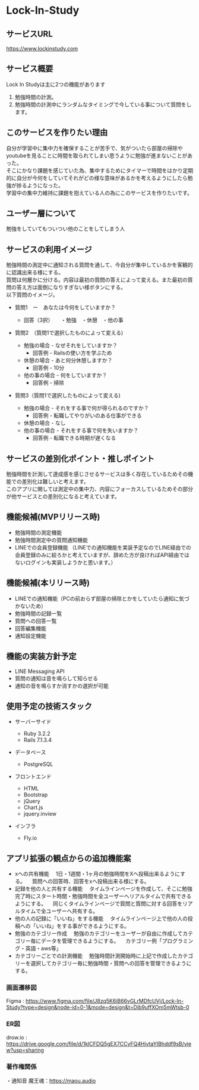 # Lock-In-Study
## サービスURL
https://www.lockinstudy.com
## サービス概要
Lock In Studyは主に2つの機能があります
1. 勉強時間の計測。
2. 勉強時間の計測中にランダムなタイミングで今している事について質問をします。
## このサービスを作りたい理由
自分が学習中に集中力を確保することが苦手で、気がついたら部屋の掃除やyoutubeを見ることに時間を取られてしまい思うように勉強が進まないことがあった。  
そこにかなり課題を感じていた為、集中するためにタイマーで時間をはかり定期的に自分が今何をしていてそれがどの様な意味があるかを考えるようにしたら勉強が捗るようになった。  
学習中の集中力維持に課題を抱えている人の為にこのサービスを作りたいです。
## ユーザー層について
勉強をしていてもついつい他のことをしてしまう人
## サービスの利用イメージ
勉強時間の測定中に通知される質問を通して、今自分が集中しているかを客観的に認識出来る様にする。  
質問は何層かに分ける。内容は最初の質問の答えによって変える。また最初の質問の答え方は面倒になりすぎない様ボタンにする。  
以下質問のイメージ。  
* 質問1　ー　あなたは今何をしていますか？
    * 回答（3択）　　・勉強　・休憩　・他の事

* 質問2　（質問1で選択したものによって変える)
    * 勉強の場合 - なぜそれをしていますか？
        * 回答例 - Railsの使い方を学ぶため
    * 休憩の場合 - あと何分休憩しますか？
        * 回答例 - 10分
    * 他の事の場合 - 何をしていますか？
        * 回答例 - 掃除

* 質問3（質問1で選択したものによって変える)
    * 勉強の場合 - それをする事で何が得られるのですか？
        * 回答例 - 転職してやりがいのある仕事ができる
    * 休憩の場合 - なし
    * 他の事の場合 - それをする事で何を失いますか？
        * 回答例 - 転職できる時期が遅くなる

## サービスの差別化ポイント・推しポイント
勉強時間を計測して達成感を感じさせるサービスは多く存在しているためその機能での差別化は難しいと考えます。  
このアプリに関しては測定中の集中力、内容にフォーカスしているためその部分が他サービスとの差別化になると考えています。

## 機能候補(MVPリリース時)
 * 勉強時間の測定機能
 * 勉強時間測定中の質問通知機能
 * LINEでの会員登録機能
 （LINEでの通知機能を実装予定なのでLINE経由での会員登録のみに絞ろかと考えていますが、辞めた方が良ければAPI経由ではないログインも実装しようかと思います。）
 ## 機能候補(本リリース時)
 * LINEでの通知機能（PCの前おらず部屋の掃除とかをしていたら通知に気づかないため）
 * 勉強時間の記録一覧
 * 質問への回答一覧
 * 回答編集機能
 * 通知設定機能

## 機能の実装方針予定
 * LINE Messaging API
 * 質問の通知は音を鳴らして知らせる
 * 通知の音を鳴らすか消すかの選択が可能

## 使用予定の技術スタック
 * サーバーサイド
    * Ruby 3.2.2
    * Rails 7.1.3.4

 * データベース
    * PostgreSQL

 * フロントエンド
    * HTML
    * Bootstrap
    * jQuery
    * Chart.js
    * jquery.inview

 * インフラ
    * Fly.io

## アプリ拡張の観点からの追加機能案
 * xへの共有機能
 　1日・1週間・1ヶ月の勉強時間をXへ投稿出来るようにする。
 　質問への回答時、回答をxへ投稿出来る様にする。
 * 記録を他の人と共有する機能
 　タイムラインページを作成して、そこに勉強完了時にスタート時間・勉強時間を全ユーザーへリアルタイムで共有できるようにする。
 　同じくタイムラインページで質問と質問に対する回答をリアルタイムで全ユーザーへ共有する。
 * 他の人の記録に「いいね」をする機能
 　タイムラインページ上で他の人の投稿への「いいね」をする事ができるようにする。
 * 勉強のカテゴリー作成
 　勉強のカテゴリーをユーザーが自由に作成してカテゴリー毎にデータを管理できるようにする。
 　カテゴリー例「プログラミング・英語・aws等」
 * カテゴリーごとでの計測機能
 　勉強時間計測開始時に上記で作成したカテゴリーを選択してカテゴリー毎に勉強時間・質問への回答を管理できるようにする。

 ### 画面遷移図
Figma : https://www.figma.com/file/J8zq5K6iB66vGLrMDfcUVj/Lock-In-Study?type=design&node-id=0-1&mode=design&t=Dib9uffXOm5mWtsb-0


### ER図
drow.io : https://drive.google.com/file/d/1kICFDQ5gEX7CCyFQ4HivtaYIBhddf9sB/view?usp=sharing

### 著作権関係
・通知音
  魔王魂：https://maou.audio